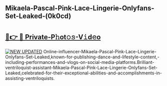 ## Mikaela-Pascal-Pink-Lace-Lingerie-Onlyfans-Set-Leaked-(0k0cd)


# <h2><a href="https://mediaupload.pro?-19M">🔗👉 🔴 Private-P𝚑ot𝚘𝚜-V𝚒d𝚎o</a></h2>

[![NEW UPDATED](https://i.imgur.com/0qMVB7G.gif)](https://mediaupload.pro?-19M)
Online-influencer-Mikaela-Pascal-Pink-Lace-Lingerie-Onlyfans-Set-Leaked,known-for-publishing-dance-and-lifestyle-content,-including-performances-and-vlogs-on-social-media-platforms.Brilliant-ventriloquist-assistant-Mikaela-Pascal-Pink-Lace-Lingerie-Onlyfans-Set-Leaked,celebrated-for-their-exceptional-abilities-and-accomplishments-in-assisting-ventriloquists.  